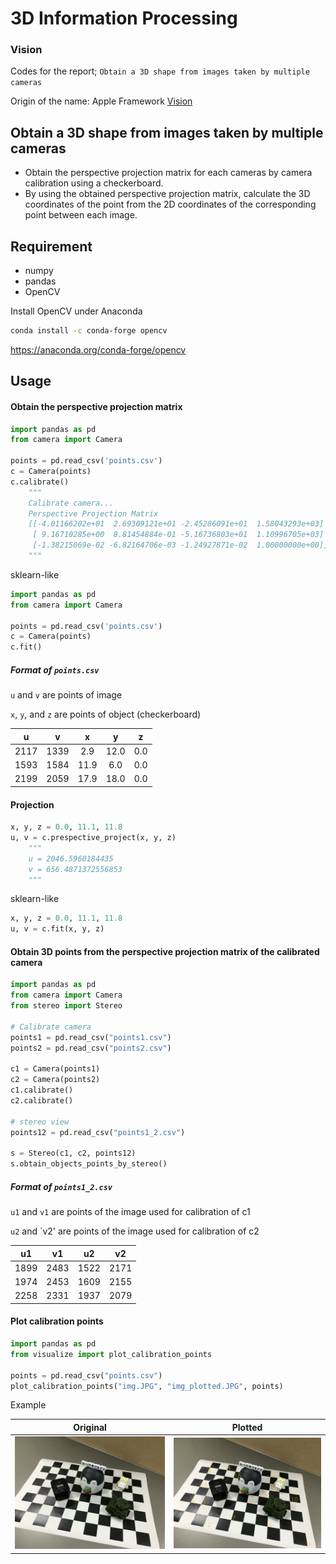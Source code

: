 # 3D Information Processing
### Vision
Codes for the report; `Obtain a 3D shape from images taken by multiple cameras`

Origin of the name: Apple Framework [Vision](https://developer.apple.com/documentation/vision)

## Obtain a 3D shape from images taken by multiple cameras
- Obtain the perspective projection matrix for each cameras by camera calibration using a checkerboard.
- By using the obtained perspective projection matrix, calculate the 3D coordinates of the point from the 2D coordinates of the corresponding point between each image.

## Requirement
- numpy
- pandas
- OpenCV

Install OpenCV under Anaconda
```bash
conda install -c conda-forge opencv
```
https://anaconda.org/conda-forge/opencv

## Usage
#### Obtain the perspective projection matrix

```python
import pandas as pd
from camera import Camera

points = pd.read_csv('points.csv')
c = Camera(points)
c.calibrate()
    """
    Calibrate camera...
    Perspective Projection Matrix
    [[-4.01166202e+01  2.69309121e+01 -2.45286091e+01  1.58043293e+03]
     [ 9.16710285e+00  8.81454884e-01 -5.16736803e+01  1.10996705e+03]
     [-1.38215069e-02 -6.82164706e-03 -1.24927871e-02  1.00000000e+00]]
    """
```

sklearn-like
 ```python
import pandas as pd
from camera import Camera

points = pd.read_csv('points.csv')
c = Camera(points)
c.fit()
```

##### Format of `points.csv`
`u` and `v` are points of image

`x`, `y`, and `z` are points of object (checkerboard)

|   u  |   v  |   x  |   y  |  z  |
|:----:|:----:|:----:|:----:|:---:|
| 2117 | 1339 |  2.9 | 12.0 | 0.0 |
| 1593 | 1584 | 11.9 |  6.0 | 0.0 |
| 2199 | 2059 | 17.9 | 18.0 | 0.0 |

#### Projection

```python
x, y, z = 0.0, 11.1, 11.8
u, v = c.prespective_project(x, y, z)
    """
    u = 2046.5960184435
    v = 656.4871372556853
    """
```

sklearn-like
```python
x, y, z = 0.0, 11.1, 11.8
u, v = c.fit(x, y, z)  
```

#### Obtain 3D points from the perspective projection matrix of the calibrated camera

```python
import pandas as pd
from camera import Camera
from stereo import Stereo

# Calibrate camera
points1 = pd.read_csv("points1.csv")
points2 = pd.read_csv("points2.csv")

c1 = Camera(points1)
c2 = Camera(points2)
c1.calibrate()
c2.calibrate()

# stereo view
points12 = pd.read_csv("points1_2.csv")

s = Stereo(c1, c2, points12)
s.obtain_objects_points_by_stereo()
```

##### Format of `points1_2.csv`
`u1` and `v1` are points of the image used for calibration of c1

`u2` and `v2' are points of the image used for calibration of c2

|  u1  |  v1  |  u2  |  v2  |
|:----:|:----:|:----:|:----:|
| 1899 | 2483 | 1522 | 2171 |
| 1974 | 2453 | 1609 | 2155 |
| 2258 | 2331 | 1937 | 2079 |

#### Plot calibration points
```python
import pandas as pd
from visualize import plot_calibration_points

points = pd.read_csv("points.csv")
plot_calibration_points("img.JPG", "img_plotted.JPG", points)
```

Example

Original | Plotted
:-------:|:-------:
![original](sample/IMG_4047.JPG) | ![plotted](sample/IMG_4047_plotted.JPG)